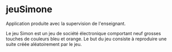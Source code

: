 # jeuSimone

Application produite avec la supervision de l'enseignant.

Le jeu Simon est un jeu de société électronique comportant neuf grosses touches de couleurs bleu et orange. Le but du jeu consiste à reproduire une suite créée aléatoirement par le jeu.
